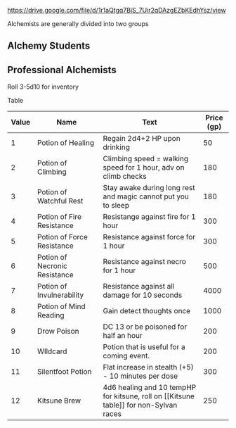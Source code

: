 https://drive.google.com/file/d/1r1aQtgq7BiS_7Uir2qDAzgEZbKEdhYsz/view

Alchemists are generally divided into two groups
## Alchemy Students

## Professional Alchemists


Roll 3-5d10 for inventory

Table

| Value | Name                          | Text                                                                                  | Price (gp) |
| ----- | ----------------------------- | ------------------------------------------------------------------------------------- | ---------- |
| 1     | Potion of Healing             | Regain 2d4+2 HP upon drinking                                                         | 50         |
| 2     | Potion of Climbing            | Climbing speed = walking speed for 1 hour, adv on climb checks                        | 180        |
| 3     | Potion of Watchful Rest       | Stay awake during long rest and magic cannot put you to sleep                         | 180        |
| 4     | Potion of Fire Resistance     | Resistange against fire for 1 hour                                                    | 300        |
| 5     | Potion of Force Resistance    | Resistance against force for 1 hour                                                   | 300        |
| 6     | Potion of Necronic Resistance | Resistance against necro for 1 hour                                                   | 500        |
| 7     | Potion of Invulnerability     | Resistance against all damage for 10 seconds                                          | 4000       |
| 8     | Potion of Mind Reading        | Gain detect thoughts once                                                             | 1000       |
| 9     | Drow Poison                   | DC 13 or be poisoned for half an hour                                                 | 200        |
| 10    | WIldcard                      | Potion that is useful for a coming event.                                             | 200        |
| 11    | Silentfoot Potion             | Flat increase in stealth (+5) - 10 minutes per dose                                   | 300        |
| 12    | Kitsune Brew                  | 4d6 healing and 10 tempHP for kitsune, roll on [[Kitsune table]] for non-Sylvan races | 250        |
